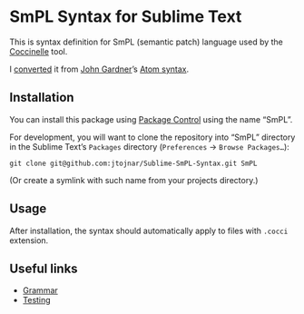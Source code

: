 # SmPL Syntax for Sublime Text

This is syntax definition for SmPL (semantic patch) language used by the [Coccinelle] tool.

I [converted] it from [John Gardner]’s [Atom syntax].

## Installation

You can install this package using [Package Control](https://packagecontrol.io/installation) using the name “SmPL”.

For development, you will want to clone the repository into “SmPL” directory in the Sublime Text’s `Packages` directory (`Preferences` → `Browse Packages…`):

```
git clone git@github.com:jtojnar/Sublime-SmPL-Syntax.git SmPL
```

(Or create a symlink with such name from your projects directory.)

## Usage

After installation, the syntax should automatically apply to files with `.cocci` extension.

## Useful links

- [Grammar](https://coccinelle.gitlabpages.inria.fr/website/docs/main_grammar.html)
- [Testing](https://www.sublimetext.com/docs/syntax.html#testing)

[Coccinelle]: https://coccinelle.gitlabpages.inria.fr/website/
[converted]: https://forum.sublimetext.com/t/using-syntax-highlighting-from-github-atom/65023
[Atom syntax]: https://github.com/Alhadis/language-etc/blob/669f7b1ca0d1a37bf63754b9df7c53bd89ba4fd9/grammars/smpl.cson
[John Gardner]: https://github.com/Alhadis
